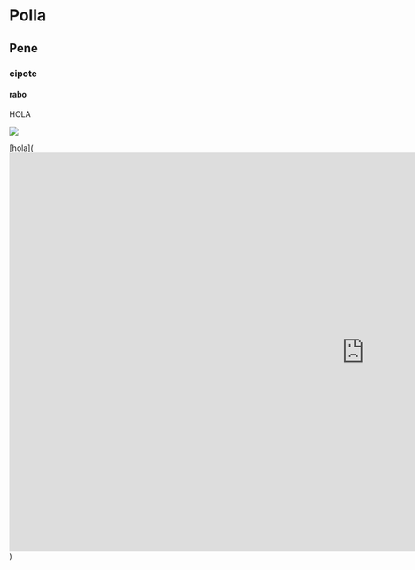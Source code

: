 # Polla
## Pene
### cipote ###
#### rabo ####

HOLA

![](nombrearchivo.png)

[hola](<iframe width="1280" height="720" src="https://www.youtube.com/embed/wZZ7oFKsKzY" frameborder="0" allowfullscreen></iframe>)

